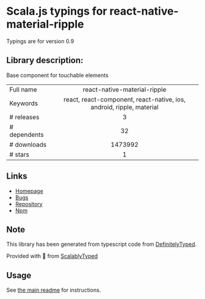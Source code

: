 
# Scala.js typings for react-native-material-ripple

Typings are for version 0.9

## Library description:
Base component for touchable elements

|                    |                 |
| ------------------ | :-------------: |
| Full name          | react-native-material-ripple |
| Keywords           | react, react-component, react-native, ios, android, ripple, material |
| # releases         | 3 |
| # dependents       | 32 |
| # downloads        | 1473992 |
| # stars            | 1 |

## Links
- [Homepage](https://github.com/n4kz/react-native-material-ripple#readme)
- [Bugs](https://github.com/n4kz/react-native-material-ripple/issues)
- [Repository](https://github.com/n4kz/react-native-material-ripple)
- [Npm](https://www.npmjs.com/package/react-native-material-ripple)
    


## Note
This library has been generated from typescript code from [DefinitelyTyped](https://definitelytyped.org).

Provided with :purple_heart: from [ScalablyTyped](https://github.com/oyvindberg/ScalablyTyped)

## Usage
See [the main readme](../../readme.md) for instructions.


